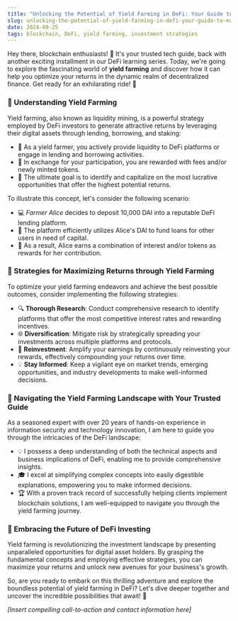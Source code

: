 ```yaml
---
title: "Unlocking the Potential of Yield Farming in DeFi: Your Guide to Maximizing Returns 🚀"
slug: unlocking-the-potential-of-yield-farming-in-defi-your-guide-to-maximizing-returns
date: 2024-09-25
tags: blockchain, DeFi, yield farming, investment strategies
---
```


Hey there, blockchain enthusiasts! 🚀 It's your trusted tech guide, back with another exciting installment in our DeFi learning series. Today, we're going to explore the fascinating world of **yield farming** and discover how it can help you optimize your returns in the dynamic realm of decentralized finance. Get ready for an exhilarating ride! 🎢

### 🤔 Understanding Yield Farming

Yield farming, also known as liquidity mining, is a powerful strategy employed by DeFi investors to generate attractive returns by leveraging their digital assets through lending, borrowing, and staking:

- 💸 As a yield farmer, you actively provide liquidity to DeFi platforms or engage in lending and borrowing activities.
- 🎁 In exchange for your participation, you are rewarded with fees and/or newly minted tokens.
- 🌟 The ultimate goal is to identify and capitalize on the most lucrative opportunities that offer the highest potential returns.

To illustrate this concept, let's consider the following scenario:

- 💻 *Farmer Alice* decides to deposit 10,000 DAI into a reputable DeFi lending platform.
- 💸 The platform efficiently utilizes Alice's DAI to fund loans for other users in need of capital.
- 🎁 As a result, Alice earns a combination of interest and/or tokens as rewards for her contribution.

### 🤑 Strategies for Maximizing Returns through Yield Farming

To optimize your yield farming endeavors and achieve the best possible outcomes, consider implementing the following strategies:

- 🔍 **Thorough Research**: Conduct comprehensive research to identify platforms that offer the most competitive interest rates and rewarding incentives.
- 🌐 **Diversification**: Mitigate risk by strategically spreading your investments across multiple platforms and protocols.
- 🔄 **Reinvestment**: Amplify your earnings by continuously reinvesting your rewards, effectively compounding your returns over time.
- 💡 **Stay Informed**: Keep a vigilant eye on market trends, emerging opportunities, and industry developments to make well-informed decisions.

### 🧭 Navigating the Yield Farming Landscape with Your Trusted Guide

As a seasoned expert with over 20 years of hands-on experience in information security and technology innovation, I am here to guide you through the intricacies of the DeFi landscape:

- 💡 I possess a deep understanding of both the technical aspects and business implications of DeFi, enabling me to provide comprehensive insights.
- 🎓 I excel at simplifying complex concepts into easily digestible explanations, empowering you to make informed decisions.
- 🏆 With a proven track record of successfully helping clients implement blockchain solutions, I am well-equipped to navigate you through the yield farming journey.

### 🚀 Embracing the Future of DeFi Investing

Yield farming is revolutionizing the investment landscape by presenting unparalleled opportunities for digital asset holders. By grasping the fundamental concepts and employing effective strategies, you can maximize your returns and unlock new avenues for your business's growth.

So, are you ready to embark on this thrilling adventure and explore the boundless potential of yield farming in DeFi? Let's dive deeper together and uncover the incredible possibilities that await! 🌠

*[Insert compelling call-to-action and contact information here]*